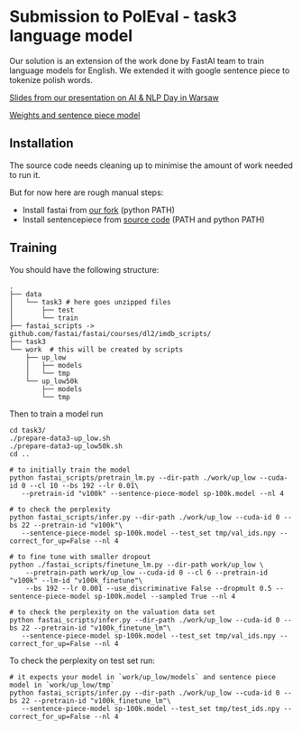 # Submission to PolEval - task3 language model

Our solution is an extension of the work done by FastAI team to train language models for English.
We extended it with google sentence piece to tokenize polish words. 

[Slides from our presentation on AI & NLP Day in Warsaw](
https://www.icloud.com/keynote/0Ku6DiwFgvbPsIUqtb_CLxd5g#poleval2018-AI_&_NLP_Day_Warsaw_2018_Published)

[Weights and sentence piece model](https://go.n-waves.com/poleval2018-modelv1)


## Installation
The source code needs cleaning up to minimise the amount of work needed to run it.

But for now here are rough manual steps:

- Install fastai from [our fork](https://github.com/n-waves/fastai/releases/tag/poleval2018) (python PATH) 
- Install sentencepiece from [source code](https://github.com/google/sentencepiece/commit/510ba80638268104811f89f6a8f702c4d6047a5f) (PATH and python PATH)

## Training
You should have the following structure:
```
.
├── data
│   └── task3 # here goes unzipped files
│       ├── test
│       └── train
├── fastai_scripts -> github.com/fastai/fastai/courses/dl2/imdb_scripts/
├── task3
└── work  # this will be created by scripts
    ├── up_low
    │   ├── models
    │   └── tmp
    └── up_low50k
        ├── models
        └── tmp 
```

Then to train a model run
```
cd task3/
./prepare-data3-up_low.sh
./prepare-data3-up_low50k.sh
cd ..

# to initially train the model
python fastai_scripts/pretrain_lm.py --dir-path ./work/up_low --cuda-id 0 --cl 10 --bs 192 --lr 0.01\
   --pretrain-id "v100k" --sentence-piece-model sp-100k.model --nl 4

# to check the perplexity
python fastai_scripts/infer.py --dir-path ./work/up_low --cuda-id 0 --bs 22 --pretrain-id "v100k"\
   --sentence-piece-model sp-100k.model --test_set tmp/val_ids.npy --correct_for_up=False --nl 4
   
# to fine tune with smaller dropout
python ./fastai_scripts/finetune_lm.py --dir-path work/up_low \
    --pretrain-path work/up_low --cuda-id 0 --cl 6 --pretrain-id "v100k" --lm-id "v100k_finetune"\
    --bs 192 --lr 0.001 --use_discriminative False --dropmult 0.5 --sentence-piece-model sp-100k.model --sampled True --nl 4 

# to check the perplexity on the valuation data set
python fastai_scripts/infer.py --dir-path ./work/up_low --cuda-id 0 --bs 22 --pretrain-id "v100k_finetune_lm"\
   --sentence-piece-model sp-100k.model --test_set tmp/val_ids.npy --correct_for_up=False --nl 4

```

To check the perplexity on test set run: 
```
# it expects your model in `work/up_low/models` and sentence piece model in `work/up_low/tmp` 
python fastai_scripts/infer.py --dir-path ./work/up_low --cuda-id 0 --bs 22 --pretrain-id "v100k_finetune_lm"\
   --sentence-piece-model sp-100k.model --test_set tmp/test_ids.npy --correct_for_up=False --nl 4      
```
